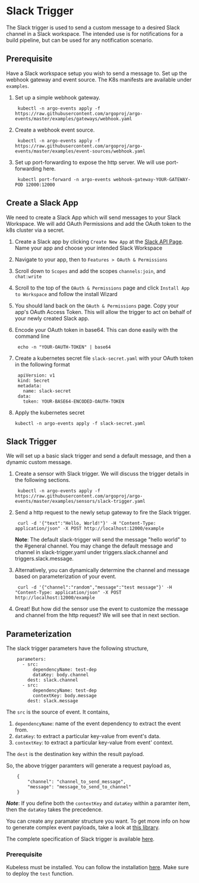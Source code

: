 # Slack Trigger

The Slack trigger is used to send a custom message to a desired Slack channel in a Slack workspace. The intended use is for notifications for a build pipeline, but can be used for any notification scenario. 

## Prerequisite
Have a Slack workspace setup you wish to send a message to. Set up the webhook gateway and event source. The K8s manifests are available under `examples`.

1. Set up a simple webhook gateway.

        kubectl -n argo-events apply -f https://raw.githubusercontent.com/argoproj/argo-events/master/examples/gateways/webhook.yaml

2. Create a webhook event source.

        kubectl -n argo-events apply -f https://raw.githubusercontent.com/argoproj/argo-events/master/examples/event-sources/webhook.yaml

3. Set up port-forwarding to expose the http server. We will
   use port-forwarding here.
   
        kubectl port-forward -n argo-events webhook-gateway-YOUR-GATEWAY-POD 12000:12000

## Create a Slack App
We need to create a Slack App which will send messages to your Slack Workspace. We will add OAuth Permissions and add the OAuth token to the k8s cluster via a secret.

1. Create a Slack app by clicking `Create New App` at the [Slack API Page](https://api.slack.com/apps). Name your app and choose your intended Slack Workspace

2. Navigate to your app, then to `Features > OAuth & Permissions`

3. Scroll down to `Scopes` and add the scopes `channels:join`, and `chat:write`

4. Scroll to the top of the `OAuth & Permissions` page and click `Install App to Workspace` and follow the install Wizard

5. You should land back on the `OAuth & Permissions` page. Copy your app's OAuth Access Token. This will allow the trigger to act on behalf of your newly created Slack app.

6. Encode your OAuth token in base64. This can done easily with the command line

        echo -n "YOUR-OAUTH-TOKEN" | base64

7. Create a kubernetes secret file `slack-secret.yaml` with your OAuth token in the following format

        apiVersion: v1
        kind: Secret
        metadata:
          name: slack-secret
        data:
          token: YOUR-BASE64-ENCODED-OAUTH-TOKEN

12. Apply the kubernetes secret

        kubectl -n argo-events apply -f slack-secret.yaml

## Slack Trigger
We will set up a basic slack trigger and send a default message, and then a dynamic custom message. 

1. Create a sensor with Slack trigger. We will discuss the trigger details in the following sections.

        kubectl -n argo-events apply -f https://raw.githubusercontent.com/argoproj/argo-events/master/examples/sensors/slack-trigger.yaml

2. Send a http request to the newly setup gateway to fire the Slack trigger. 

        curl -d '{"text":"Hello, World!"}' -H "Content-Type: application/json" -X POST http://localhost:12000/example
        
      **Note**: The default slack-trigger will send the message "hello world" to the #general channel. You may change the default message and channel in slack-trigger.yaml under triggers.slack.channel and triggers.slack.message.
3. Alternatively, you can dynamically determine the channel and message based on parameterization of your event. 

        curl -d '{"channel":"random","message":"test message"}' -H "Content-Type: application/json" -X POST http://localhost:12000/example

4. Great! But how did the sensor use the event to customize the message and channel from the http request? We will see that in next section.

## Parameterization
The slack trigger parameters have the following structure,

        parameters:
          - src:
              dependencyName: test-dep
              dataKey: body.channel
            dest: slack.channel
          - src:
              dependencyName: test-dep
              contextKey: body.message
            dest: slack.message

The `src` is the source of event. It contains,

  1. `dependencyName`: name of the event dependency to extract the event from.
  2. `dataKey`: to extract a particular key-value from event's data.
  3. `contextKey`: to extract a particular key-value from event' context.

The `dest` is the destination key within the result payload.

So, the above trigger paramters will generate a request payload as,

        {
            "channel": "channel_to_send_message",
            "message": "message_to_send_to_channel"
        }


**_Note_**: If you define both the `contextKey` and `dataKey` within a paramter item, then
the `dataKey` takes the precedence.

You can create any paramater structure you want. To get more info on how to 
generate complex event payloads, take a look at [this library](https://github.com/tidwall/sjson).

The complete specification of Slack trigger is available [here](https://github.com/argoproj/argo-events/blob/master/api/sensor.md#slacktrigger).

### Prerequisite
Kubeless must be installed. You can follow the installation [here](https://kubeless.io/docs/quick-start/).
Make sure to deploy the `test` function.
